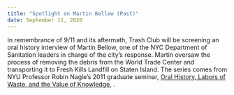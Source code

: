 ```yaml
---
title: "Spotlight on Martin Bellew (Past)"
date: September 11, 2020
---
```


In remembrance of 9/11 and its aftermath, Trash Club will be screening an oral history interview of Martin Bellow, one of the NYC Department of Sanitation leaders in charge of the city’s response. Martin oversaw the process of removing the debris from the World Trade Center and transporting it to Fresh Kills Landfill on Staten Island. The series comes from NYU Professor Robin Nagle’s 2011 graduate seminar, [Oral History, Labors of Waste, and the Value of Knowledge](https://www.dsnyoralhistoryarchive.org/wp-content/uploads/2011/04/OH-Syllabus-Sp11.pdf), .  
